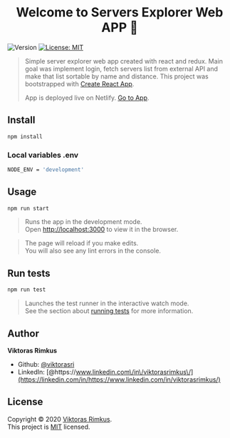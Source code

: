 <h1 align="center">Welcome to Servers Explorer Web APP 👋</h1>
<p>
  <img alt="Version" src="https://img.shields.io/badge/version-1.0.0-blue.svg?cacheSeconds=2592000" />
  <a href="https://choosealicense.com/licenses/mit/" target="_blank">
    <img alt="License: MIT" src="https://img.shields.io/badge/License-MIT-yellow.svg" />
  </a>
</p>

> Simple server explorer web app created with react and redux. Main goal was implement login, fetch servers list from external API and make that list sortable by name and distance. This project was bootstrapped with [Create React App](https://github.com/facebook/create-react-app).
>
> App is deployed live on Netlify. [Go to App](https://5fbb5dcbec18934d3a2da841--xenodochial-euler-9b38d2.netlify.app/).

## Install

```sh
npm install
```

### Local variables .env

```sh
NODE_ENV = 'development'
```

## Usage

```sh
npm run start
```

> Runs the app in the development mode.\
> Open [http://localhost:3000](http://localhost:3000) to view it in the browser.

> The page will reload if you make edits.\
> You will also see any lint errors in the console.

## Run tests

```sh
npm run test
```

> Launches the test runner in the interactive watch mode.\
> See the section about [running tests](https://facebook.github.io/create-react-app/docs/running-tests) for more information.

## Author

**Viktoras Rimkus**

- Github: [@viktorasri](https://github.com/viktorasri)
- LinkedIn: [@https:\/\/www.linkedin.com\/in\/viktorasrimkus\/](https://linkedin.com/in/https://www.linkedin.com/in/viktorasrimkus/)

## License

Copyright © 2020 [Viktoras Rimkus](https://github.com/viktorasri).<br />
This project is [MIT](https://choosealicense.com/licenses/mit/) licensed.
